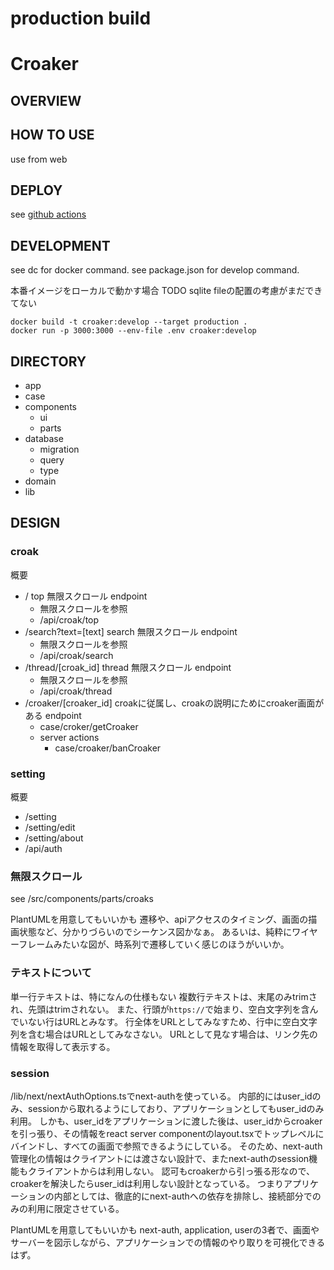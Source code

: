 
# production build

# Croaker

## OVERVIEW

## HOW TO USE
use from web

## DEPLOY
see [github actions](link)

## DEVELOPMENT
see dc for docker command.
see package.json for develop command.

本番イメージをローカルで動かす場合
TODO sqlite fileの配置の考慮がまだできてない
```shell
docker build -t croaker:develop --target production .
docker run -p 3000:3000 --env-file .env croaker:develop
```

## DIRECTORY
- app
- case
- components
  - ui
  - parts
- database
  - migration
  - query
  - type
- domain
- lib

## DESIGN
### croak

概要

- /
  top
  無限スクロール
  endpoint
  - 無限スクロールを参照
  - /api/croak/top
- /search?text=[text]
  search
  無限スクロール
  endpoint
  - 無限スクロールを参照
  - /api/croak/search
- /thread/[croak_id]
  thread
  無限スクロール
  endpoint
  - 無限スクロールを参照
  - /api/croak/thread
- /croaker/[croaker_id]
  croakに従属し、croakの説明にためにcroaker画面がある
  endpoint
  - case/croker/getCroaker
  - server actions
    - case/croaker/banCroaker

### setting

概要

- /setting
- /setting/edit
- /setting/about
- /api/auth

### 無限スクロール
see /src/components/parts/croaks

PlantUMLを用意してもいいかも
遷移や、apiアクセスのタイミング、画面の描画状態など、分かりづらいのでシーケンス図かなぁ。
あるいは、純粋にワイヤーフレームみたいな図が、時系列で遷移していく感じのほうがいいか。

### テキストについて
単一行テキストは、特になんの仕様もない
複数行テキストは、末尾のみtrimされ、先頭はtrimされない。
また、行頭が`https://`で始まり、空白文字列を含んでいない行はURLとみなす。
行全体をURLとしてみなすため、行中に空白文字列を含む場合はURLとしてみなさない。
URLとして見なす場合は、リンク先の情報を取得して表示する。

### session
/lib/next/nextAuthOptions.tsでnext-authを使っている。
内部的にはuser_idのみ、sessionから取れるようにしており、アプリケーションとしてもuser_idのみ利用。
しかも、user_idをアプリケーションに渡した後は、user_idからcroakerを引っ張り、その情報をreact server componentのlayout.tsxでトップレベルにバインドし、すべての画面で参照できるようにしている。
そのため、next-auth管理化の情報はクライアントには渡さない設計で、またnext-authのsession機能もクライアントからは利用しない。
認可もcroakerから引っ張る形なので、croakerを解決したらuser_idは利用しない設計となっている。
つまりアプリケーションの内部としては、徹底的にnext-authへの依存を排除し、接続部分でのみの利用に限定させている。

PlantUMLを用意してもいいかも
next-auth, application, userの3者で、画面やサーバーを図示しながら、アプリケーションでの情報のやり取りを可視化できるはず。

